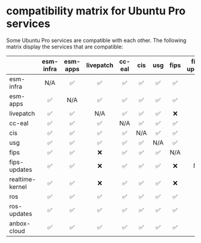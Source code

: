 # compatibility matrix for Ubuntu Pro services

Some Ubuntu Pro services are compatible with each other. The following
matrix display the services that are compatible:

|                 | esm-infra |  esm-apps  | livepatch  | cc-eal  |  cis    | usg      | fips     | fips-updates  | realtime-kernel  | ros      | ros-updates | anbox-cloud |
| ----------------|:---------:|:----------:|:----------:|:-------:|:-------:|:--------:|:-----:   |:-------------:|:----------------:|:--------:|:-----------:|:-----------:|
| esm-infra       | N/A       |  &#x2705;  | &#x2705;   | &#x2705;| &#x2705;| &#x2705; | &#x2705; | &#x2705;      | &#x2705;         | &#x2705; | &#x2705;    | &#x2705;    |
| esm-apps        | &#x2705;  |  N/A       | &#x2705;   | &#x2705;| &#x2705;| &#x2705; | &#x2705; | &#x2705;      | &#x2705;         | &#x2705; | &#x2705;    | &#x2705;    |
| livepatch       | &#x2705;  |  &#x2705;  | N/A        | &#x2705;| &#x2705;| &#x2705; | &#10060; | &#10060;      | &#10060;         | &#x2705; | &#x2705;    | &#x2705;    |
| cc-eal          | &#x2705;  |  &#x2705;  | &#x2705;   | N/A     | &#x2705;| &#x2705; | &#x2705; | &#x2705;      | &#x2705;         | &#x2705; | &#x2705;    | &#x2705;    |
| cis             | &#x2705;  |  &#x2705;  | &#x2705;   | &#x2705;| N/A     | &#x2705; | &#x2705; | &#x2705;      | &#x2705;         | &#x2705; | &#x2705;    | &#x2705;    |
| usg             | &#x2705;  |  &#x2705;  | &#x2705;   | &#x2705;| &#x2705;| N/A      | &#x2705; | &#x2705;      | &#x2705;         | &#x2705; | &#x2705;    | &#x2705;    |
| fips            | &#x2705;  |  &#x2705;  | &#10060;   | &#x2705;| &#x2705;| &#x2705; | N/A      | &#10060;      | &#10060;         | &#x2705; | &#x2705;    | &#x2705;    |
| fips-updates    | &#x2705;  |  &#x2705;  | &#10060;   | &#x2705;| &#x2705;| &#x2705; | &#10060; | N/A           | &#10060;         | &#x2705; | &#x2705;    | &#x2705;    |
| realtime-kernel | &#x2705;  |  &#x2705;  | &#10060;   | &#x2705;| &#x2705;| &#x2705; | &#10060; | &#10060;      | N/A              | &#x2705; | &#x2705;    | &#x2705;    |
| ros             | &#x2705;  |  &#x2705;  | &#x2705;   | &#x2705;| &#x2705;| &#x2705; | &#x2705; | &#x2705;      | &#x2705;         | N/A      | &#x2705;    | &#x2705;    |
| ros-updates     | &#x2705;  |  &#x2705;  | &#x2705;   | &#x2705;| &#x2705;| &#x2705; | &#x2705; | &#x2705;      | &#x2705;         | &#x2705; | N/A         | &#x2705;    |
| anbox-cloud     | &#x2705;  |  &#x2705;  | &#x2705;   | &#x2705;| &#x2705;| &#x2705; | &#x2705; | &#x2705;      | &#x2705;         | &#x2705; | &#x2705;    | &#x2705;    |
